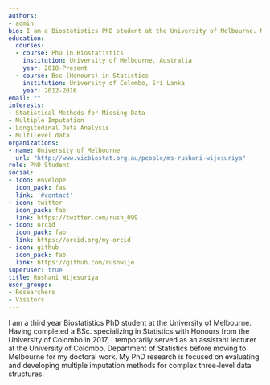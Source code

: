 ```yaml
---
authors:
- admin
bio: I am a Biostatistics PhD student at the University of Melbourne. My research focus is on multiple imputation methods for incomplete complex data structures. 
education:
  courses:
  - course: PhD in Biostatistics
    institution: University of Melbourne, Australia
    year: 2018-Present
  - course: Bsc (Honours) in Statistics 
    institution: University of Colombo, Sri Lanka
    year: 2012-2016
email: ""
interests:
- Statistical Methods for Missing Data
- Multiple Imputation
- Longitudinal Data Analysis
- Multilevel data
organizations:
- name: University of Melbourne
  url: "http://www.vicbiostat.org.au/people/ms-rushani-wijesuriya"
role: PhD Student
social:
- icon: envelope
  icon_pack: fas
  link: '#contact'
- icon: twitter
  icon_pack: fab
  link: https://twitter.com/rush_099
- icon: orcid
  icon_pack: fab
  link: https://orcid.org/my-orcid
- icon: github
  icon_pack: fab
  link: https://github.com/rushwije
superuser: true
title: Rushani Wijesuriya
user_groups:
- Researchers
- Visitors
---
```


I am a third year Biostatistics PhD student at the University of Melbourne. Having completed a BSc. specializing in Statistics with Honours from the University of Colombo in 2017, I  temporarily served as an assistant lecturer at the University of Colombo, Department of Statistics before moving to Melbourne for my doctoral work. My PhD research is focused on evaluating and developing multiple imputation methods for complex three-level data structures.


